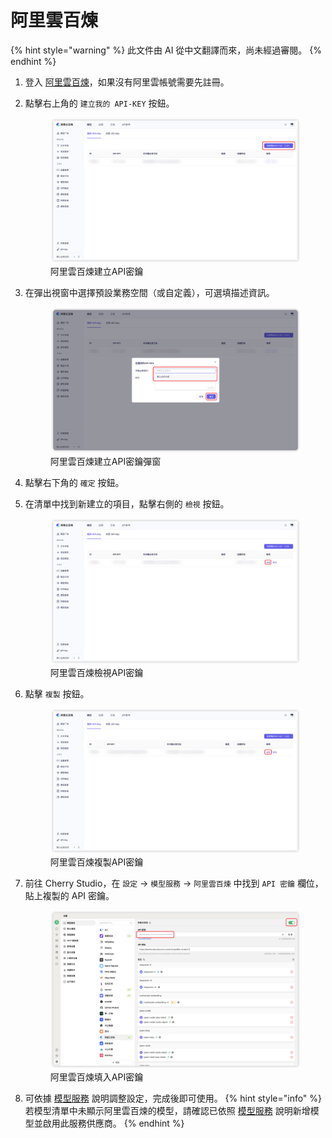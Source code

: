 # 阿里雲百煉


{% hint style="warning" %}
此文件由 AI 從中文翻譯而來，尚未經過審閱。
{% endhint %}




1.  登入 [阿里雲百煉](https://bailian.console.aliyun.com/?tab=model#/api-key)，如果沒有阿里雲帳號需要先註冊。

2.  點擊右上角的 `建立我的 API-KEY` 按鈕。
    <figure><img src="../../.gitbook/assets/阿里云百炼/创建API密钥.png" alt=""><figcaption>阿里雲百煉建立API密鑰</figcaption></figure>
    
3.  在彈出視窗中選擇預設業務空間（或自定義），可選填描述資訊。
    <figure><img src="../../.gitbook/assets/阿里云百炼/创建API密钥弹窗.png" alt=""><figcaption>阿里雲百煉建立API密鑰彈窗</figcaption></figure>
    
4.  點擊右下角的 `確定` 按鈕。

5.  在清單中找到新建立的項目，點擊右側的 `檢視` 按鈕。
    <figure><img src="../../.gitbook/assets/阿里云百炼/查看API密钥.png" alt=""><figcaption>阿里雲百煉檢視API密鑰</figcaption></figure>
    
6.  點擊 `複製` 按鈕。
    <figure><img src="../../.gitbook/assets/阿里云百炼/复制API密钥.png" alt=""><figcaption>阿里雲百煉複製API密鑰</figcaption></figure>

7.  前往 Cherry Studio，在 `設定` → `模型服務` → `阿里雲百煉` 中找到 `API 密鑰` 欄位，貼上複製的 API 密鑰。
    <figure><img src="../../.gitbook/assets/阿里云百炼/填入API密钥.png" alt=""><figcaption>阿里雲百煉填入API密鑰</figcaption></figure>
    
8.  可依據 [模型服務](../../cherrystudio/preview/settings/providers.md) 說明調整設定，完成後即可使用。
{% hint style="info" %}
若模型清單中未顯示阿里雲百煉的模型，請確認已依照 [模型服務](../../cherrystudio/preview/settings/providers.md) 說明新增模型並啟用此服務供應商。
{% endhint %}